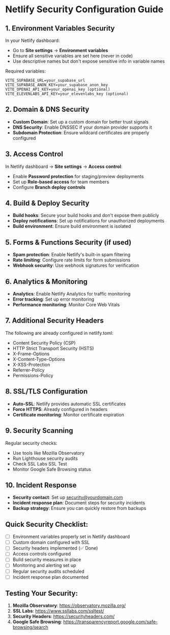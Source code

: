 # Netlify Security Configuration Guide

## 1. Environment Variables Security
In your Netlify dashboard:
- Go to **Site settings** → **Environment variables**
- Ensure all sensitive variables are set here (never in code)
- Use descriptive names but don't expose sensitive info in variable names

Required variables:
```
VITE_SUPABASE_URL=your_supabase_url
VITE_SUPABASE_ANON_KEY=your_supabase_anon_key
VITE_OPENAI_API_KEY=your_openai_key (optional)
VITE_ELEVENLABS_API_KEY=your_elevenlabs_key (optional)
```

## 2. Domain & DNS Security
- **Custom Domain**: Set up a custom domain for better trust signals
- **DNS Security**: Enable DNSSEC if your domain provider supports it
- **Subdomain Protection**: Ensure wildcard certificates are properly configured

## 3. Access Control
In Netlify dashboard → **Site settings** → **Access control**:
- Enable **Password protection** for staging/preview deployments
- Set up **Role-based access** for team members
- Configure **Branch deploy controls**

## 4. Build & Deploy Security
- **Build hooks**: Secure your build hooks and don't expose them publicly
- **Deploy notifications**: Set up notifications for unauthorized deployments
- **Build environment**: Ensure build environment is isolated

## 5. Forms & Functions Security (if used)
- **Spam protection**: Enable Netlify's built-in spam filtering
- **Rate limiting**: Configure rate limits for form submissions
- **Webhook security**: Use webhook signatures for verification

## 6. Analytics & Monitoring
- **Analytics**: Enable Netlify Analytics for traffic monitoring
- **Error tracking**: Set up error monitoring
- **Performance monitoring**: Monitor Core Web Vitals

## 7. Additional Security Headers
The following are already configured in netlify.toml:
- Content Security Policy (CSP)
- HTTP Strict Transport Security (HSTS)
- X-Frame-Options
- X-Content-Type-Options
- X-XSS-Protection
- Referrer-Policy
- Permissions-Policy

## 8. SSL/TLS Configuration
- **Auto-SSL**: Netlify provides automatic SSL certificates
- **Force HTTPS**: Already configured in headers
- **Certificate monitoring**: Monitor certificate expiration

## 9. Security Scanning
Regular security checks:
- Use tools like Mozilla Observatory
- Run Lighthouse security audits
- Check SSL Labs SSL Test
- Monitor Google Safe Browsing status

## 10. Incident Response
- **Security contact**: Set up security@yourdomain.com
- **Incident response plan**: Document steps for security incidents
- **Backup strategy**: Ensure you can quickly restore from backups

## Quick Security Checklist:
- [ ] Environment variables properly set in Netlify dashboard
- [ ] Custom domain configured with SSL
- [ ] Security headers implemented (✅ Done)
- [ ] Access controls configured
- [ ] Build security measures in place
- [ ] Monitoring and alerting set up
- [ ] Regular security audits scheduled
- [ ] Incident response plan documented

## Testing Your Security:
1. **Mozilla Observatory**: https://observatory.mozilla.org/
2. **SSL Labs**: https://www.ssllabs.com/ssltest/
3. **Security Headers**: https://securityheaders.com/
4. **Google Safe Browsing**: https://transparencyreport.google.com/safe-browsing/search